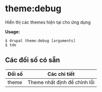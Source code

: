 # theme:debug
Hiển thị các themes hiện tại cho ứng dụng

**Usage:**
```
$ drupal theme:debug [arguments] 
$ tde  
```

## Các đối số có sẵn
Đối số | Các chi tiết
---------|-------------
theme | Theme nhất định để chỉnh lỗi
